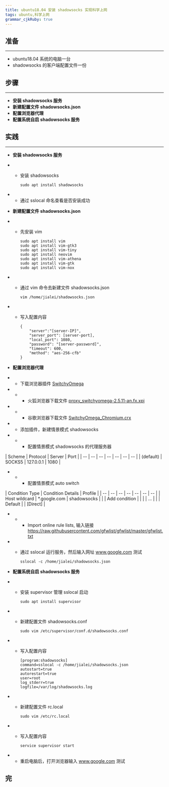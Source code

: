 ```yaml
---
title: ubuntu18.04 安装 shadowsocks 实现科学上网
tags: ubuntu,科学上网
grammar_cjkRuby: true
---
```



## 准备
---

- ubuntu18.04 系统的电脑一台
- shadowsocks 的客户端配置文件一份


## 步骤
---

- **安装 shadowsocks 服务**
- **新建配置文件 shadowsocks.json**
- **配置浏览器代理**
- **配置系统自启 shadowsocks 服务**


## 实践
---


- **安装 shadowsocks 服务**

- - 安装 shadowsocks

	``` dos?linenums
	sudo apt install shadowsocks
	```

- - 通过 sslocal 命名查看是否安装成功

- **新建配置文件 shadowsocks.json**

- - 先安装 vim

	``` dos?linenums
	sudo apt install vim
	sudo apt install vim-gtk3
	sudo apt install vim-tiny
	sudo apt install neovim
	sudo apt install vim-athena
	sudo apt install vim-gtk
	sudo apt install vim-nox
	```
	
- - 通过 vim 命令去新建文件 shadowsocks.json 

	``` dos?linenums
	vim /home/jialei/shadowsocks.json
	```
	
- - 写入配置内容
	
	``` json?linenums
	{
		"server":"[server-IP]",
		"server_port": [server-port],
		"local_port": 1080,
		"password": "[server-password]",
		"timeout": 600,
		"method": "aes-256-cfb"
	}
	```
	
	
- **配置浏览器代理**

- - 下载浏览器插件 [SwitchyOmega](https://github.com/FelisCatus/SwitchyOmega/releases/)
- - - 火狐浏览器下载文件 [proxy_switchyomega-2.5.11-an.fx.xpi](https://github.com/FelisCatus/SwitchyOmega/releases/download/v2.5.11/proxy_switchyomega-2.5.11-an.fx.xpi)
- - - 谷歌浏览器下载文件 [SwitchyOmega_Chromium.crx](https://github.com/FelisCatus/SwitchyOmega/releases/download/v2.5.11/SwitchyOmega_Chromium.crx)
 - - 添加插件，新建情景模式 shadowsocks
 - - - 配置情景模式 shadowsocks 的代理服务器

| Scheme | Protocol | Server | Port |
| -- | -- | -- | -- | -- | -- | -- |
| (default) | SOCKS5 | 127.0.0.1 | 1080 |

 - - - 配置情景模式 auto switch 

| Condition Type | Condition Details | Profile |
| -- | -- | -- | -- | -- | -- | -- |
| Host wildcard | \*.google.com | shadowsocks |
| | Add condition | |
| | ... | |
| Default |  | [Direct] |

- - - Import online rule lists, 输入链接 https://raw.githubusercontent.com/gfwlist/gfwlist/master/gfwlist.txt

- - 通过 sslocal 运行服务，然后输入网址 www.google.com 测试

	``` dos?linenums
	sslocal -c /home/jialei/shadowsocks.json
	```
	
	
- **配置系统自启 shadowsocks 服务**

- - 安装 supervisor 管理 sslocal 启动

	``` dos?linenums
	sudo apt install supervisor
	```

- - 新建配置文件 shadowsocks.conf

	``` dos?linenums
	sudo vim /etc/supervisor/conf.d/shadowsocks.conf
	```
	
- - 写入配置内容

	``` dsconfig?linenums
	[program:shadowsocks]
	command=sslocal -c /home/jialei/shadowsocks.json
	autostart=true
	autorestart=true
	user=root
	log_stderr=true
	logfile=/var/log/shadowsocks.log
	```
	
- - 新建配置文件 rc.local

	``` dos?linenums
	sudo vim /etc/rc.local
	```
	
- - 写入配置内容

	``` dos?linenums
	service supervisor start
	```
	
- - 重启电脑后，打开浏览器输入 www.google.com 测试


## 完